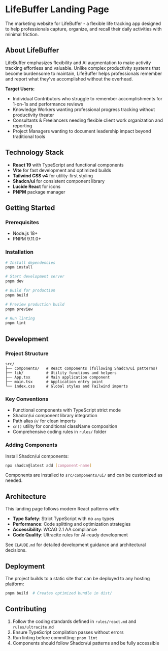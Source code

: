 # LifeBuffer Landing Page

The marketing website for LifeBuffer - a flexible life tracking app designed to help professionals capture, organize, and recall their daily activities with minimal friction.

## About LifeBuffer

LifeBuffer emphasizes flexibility and AI augmentation to make activity tracking effortless and valuable. Unlike complex productivity systems that become burdensome to maintain, LifeBuffer helps professionals remember and report what they've accomplished without the overhead.

**Target Users:**
- Individual Contributors who struggle to remember accomplishments for 1-on-1s and performance reviews
- Knowledge Workers wanting professional progress tracking without productivity theater
- Consultants & Freelancers needing flexible client work organization and reporting
- Project Managers wanting to document leadership impact beyond traditional tools

## Technology Stack

- **React 19** with TypeScript and functional components
- **Vite** for fast development and optimized builds
- **Tailwind CSS v4** for utility-first styling
- **Shadcn/ui** for consistent component library
- **Lucide React** for icons
- **PNPM** package manager

## Getting Started

### Prerequisites
- Node.js 18+ 
- PNPM 9.11.0+

### Installation

```bash
# Install dependencies
pnpm install

# Start development server
pnpm dev

# Build for production
pnpm build

# Preview production build
pnpm preview

# Run linting
pnpm lint
```

## Development

### Project Structure
```
src/
├── components/   # React components (following Shadcn/ui patterns)
├── lib/          # Utility functions and helpers
├── App.tsx       # Main application component
├── main.tsx      # Application entry point
└── index.css     # Global styles and Tailwind imports
```

### Key Conventions
- Functional components with TypeScript strict mode
- Shadcn/ui component library integration
- Path alias `@/` for clean imports
- `cn()` utility for conditional className composition
- Comprehensive coding rules in `rules/` folder

### Adding Components

Install Shadcn/ui components:
```bash
npx shadcn@latest add [component-name]
```

Components are installed to `src/components/ui/` and can be customized as needed.

## Architecture

This landing page follows modern React patterns with:
- **Type Safety**: Strict TypeScript with no `any` types
- **Performance**: Code splitting and optimization strategies
- **Accessibility**: WCAG 2.1 AA compliance
- **Code Quality**: Ultracite rules for AI-ready development

See `CLAUDE.md` for detailed development guidance and architectural decisions.

## Deployment

The project builds to a static site that can be deployed to any hosting platform:

```bash
pnpm build  # Creates optimized bundle in dist/
```

## Contributing

1. Follow the coding standards defined in `rules/react.md` and `rules/ultracite.md`
2. Ensure TypeScript compilation passes without errors
3. Run linting before committing: `pnpm lint`
4. Components should follow Shadcn/ui patterns and be fully accessible
